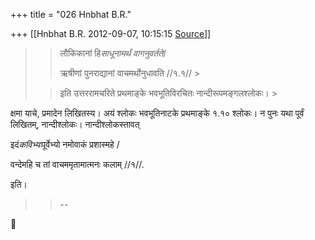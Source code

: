 +++
title = "026 Hnbhat B.R."

+++
[[Hnbhat B.R.	2012-09-07, 10:15:15 [Source](https://groups.google.com/g/bvparishat/c/LdSKkMurBMs)]]



> 
> > 
> > >   
> > 
> > 
> > लौकिकानां हि*साधूनामर्थं वागनुवर्तते*/
> > 
> > 
> > ऋषीणां पुनराद्यानां वाचमर्थोनुधावति //१.१// >
> 
> > 
> >   
> > 
> > 
> > इति उत्तररामचरिते प्रथमाङ्के भवभूतिविरचितः नान्दीरूपमङ्गलश्लोकः। >
> 
> > 
> > 
> > 
> > 

  

क्षमा याचे, प्रमादेन लिखितस्य। अयं श्लोकः भवभूतिनाटके प्रथमाङ्के १.१० श्लोकः। न पुनः यथा पूर्वं लिखितम्, नान्दीश्लोकः। नान्दीश्लोकस्तावत्

  

इदं*कविभ्यः*पूर्वेभ्यो नमोवाकं प्रशास्महे /

वन्देमहि च तां वाचममृतामात्मनः कलाम् //१//.

  

इति।



> 
> > 
> > --
> > 
> > 



